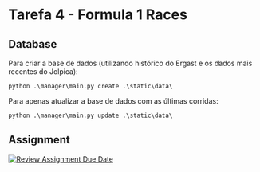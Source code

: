 # Tarefa 4 - Formula 1 Races

## Database

Para criar a base de dados (utilizando histórico do Ergast e os dados mais recentes do Jolpica):

    python .\manager\main.py create .\static\data\

Para apenas atualizar a base de dados com as últimas corridas:

    python .\manager\main.py update .\static\data\

## Assignment

[![Review Assignment Due Date](https://classroom.github.com/assets/deadline-readme-button-22041afd0340ce965d47ae6ef1cefeee28c7c493a6346c4f15d667ab976d596c.svg)](https://classroom.github.com/a/oHw8ptbv)
